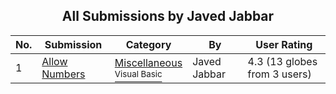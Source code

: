 ﻿<div align="center">

## All Submissions by Javed Jabbar

</div>

No.  | Submission | Category | By   | User Rating
---- | ---------- | -------- | ---- | -----------
1 | [Allow Numbers<br />](https://github.com/Planet-Source-Code/javed-jabbar-allow-numbers__1-22020) | [Miscellaneous<br /><sup>Visual Basic</sup>](../ByCategory/miscellaneous__1-1.md) | Javed Jabbar | 4.3 (13 globes from 3 users)
